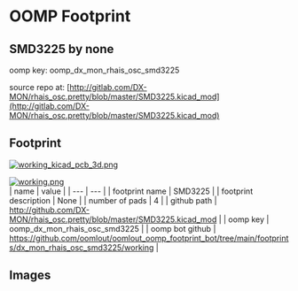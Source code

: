 # OOMP Footprint  
## SMD3225  by none  
  
oomp key: oomp_dx_mon_rhais_osc_smd3225  
  
source repo at: [http://gitlab.com/DX-MON/rhais_osc.pretty/blob/master/SMD3225.kicad_mod](http://gitlab.com/DX-MON/rhais_osc.pretty/blob/master/SMD3225.kicad_mod)  
## Footprint  
  
[![working_kicad_pcb_3d.png](working_kicad_pcb_3d_600.png)](working_kicad_pcb_3d.png)  
  
[![working.png](working_600.png)](working.png)  
| name | value | 
| --- | --- | 
| footprint name | SMD3225 | 
| footprint description | None | 
| number of pads | 4 | 
| github path | http://github.com/DX-MON/rhais_osc.pretty/blob/master/SMD3225.kicad_mod | 
| oomp key | oomp_dx_mon_rhais_osc_smd3225 | 
| oomp bot github | https://github.com/oomlout/oomlout_oomp_footprint_bot/tree/main/footprints/dx_mon_rhais_osc_smd3225/working | 
## Images  
